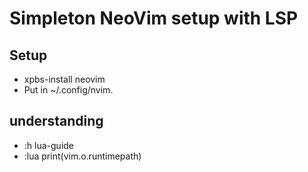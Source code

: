 # Simpleton NeoVim setup with LSP

## Setup
 - xpbs-install neovim
 - Put in ~/.config/nvim. 

## understanding
 - :h lua-guide
 - :lua print(vim.o.runtimepath)

